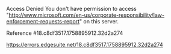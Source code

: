 Access Denied
You don't have permission to access "http://www.microsoft.com/en-us/corporate-responsibility/law-enforcement-requests-report" on this server.

Reference #18.c8df3517.1758895912.32d2a274

https://errors.edgesuite.net/18.c8df3517.1758895912.32d2a274